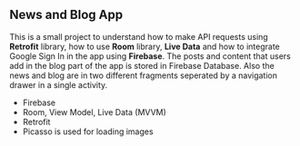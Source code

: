 ## News and Blog App
This is a small project to understand how to make API requests using **Retrofit** library, how to use **Room** library, **Live Data** and how to integrate Google Sign In 
in the app using **Firebase**. The posts and content that users add in the blog part of the app is stored in Firebase Database. Also the news and blog are in two different 
fragments seperated by a navigation drawer in a single activity.

* Firebase
* Room, View Model, Live Data (MVVM)
* Retrofit
* Picasso is used for loading images 
